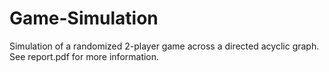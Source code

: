 # Game-Simulation
Simulation of a randomized 2-player game across a directed acyclic graph. See report.pdf for more information.
